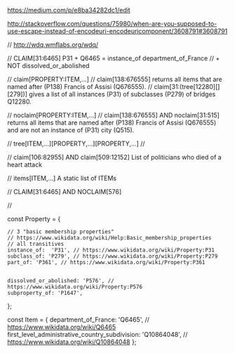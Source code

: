 https://medium.com/p/e8ba34282dc1/edit

http://stackoverflow.com/questions/75980/when-are-you-supposed-to-use-escape-instead-of-encodeuri-encodeuricomponent/3608791#3608791

// http://wdq.wmflabs.org/wdq/

// CLAIM[31:6465]  P31 + Q6465 = instance_of department_of_France
// + NOT dissolved_or_abolished


// claim[PROPERTY:ITEM,...]
// claim[138:676555] returns all items that are named after (P138) Francis of Assisi (Q676555).
// claim[31:(tree[12280][][279])] gives a list of all instances (P31) of subclasses (P279) of bridges Q12280.

// noclaim[PROPERTY:ITEM,...]
// claim[138:676555] AND noclaim[31:515] returns all items that are named after (P138) Francis of Assisi (Q676555) and are not an instance of (P31) city (Q515).

// tree[ITEM,...][PROPERTY,...][PROPERTY,...]
//

// claim[106:82955] AND claim[509:12152]  List of politicians who died of a heart attack

// items[ITEM,...]  A static list of ITEMs

// CLAIM[31:6465] AND NOCLAIM[576]


//



const Property = {

	// 3 "basic membership properties"
	// https://www.wikidata.org/wiki/Help:Basic_membership_properties
	// all transitives
	instance_of:  'P31', // https://www.wikidata.org/wiki/Property:P31
	subclass_of: 'P279', // https://www.wikidata.org/wiki/Property:P279
	part_of: 'P361', // https://www.wikidata.org/wiki/Property:P361


	dissolved_or_abolished: 'P576', // https://www.wikidata.org/wiki/Property:P576
	subproperty_of: 'P1647',

};

const Item = {
	department_of_France: 'Q6465', // https://www.wikidata.org/wiki/Q6465
	first_level_administrative_country_subdivision: 'Q10864048', // https://www.wikidata.org/wiki/Q10864048
};

